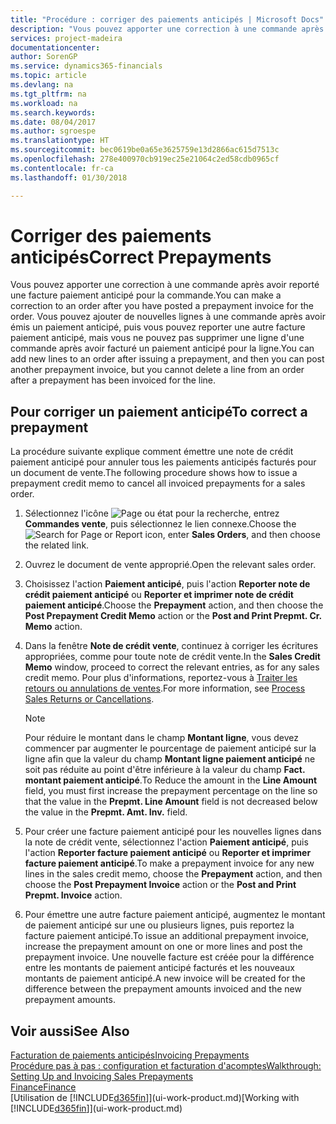 ```yaml
---
title: "Procédure : corriger des paiements anticipés | Microsoft Docs"
description: "Vous pouvez apporter une correction à une commande après avoir reporté une facture paiement anticipé pour la commande. Vous pouvez ajouter de nouvelles lignes à une commande après avoir émis un paiement anticipé, puis vous pouvez reporter une autre facture paiement anticipé, mais vous ne pouvez pas supprimer une ligne d'une commande après avoir facturé un paiement anticipé pour la ligne."
services: project-madeira
documentationcenter: 
author: SorenGP
ms.service: dynamics365-financials
ms.topic: article
ms.devlang: na
ms.tgt_pltfrm: na
ms.workload: na
ms.search.keywords: 
ms.date: 08/04/2017
ms.author: sgroespe
ms.translationtype: HT
ms.sourcegitcommit: bec0619be0a65e3625759e13d2866ac615d7513c
ms.openlocfilehash: 278e400970cb919ec25e21064c2ed58cdb0965cf
ms.contentlocale: fr-ca
ms.lasthandoff: 01/30/2018

---
```

# <a name="correct-prepayments"></a><span data-ttu-id="7256b-104">Corriger des paiements anticipés</span><span class="sxs-lookup"><span data-stu-id="7256b-104">Correct Prepayments</span></span>
<span data-ttu-id="7256b-105">Vous pouvez apporter une correction à une commande après avoir reporté une facture paiement anticipé pour la commande.</span><span class="sxs-lookup"><span data-stu-id="7256b-105">You can make a correction to an order after you have posted a prepayment invoice for the order.</span></span> <span data-ttu-id="7256b-106">Vous pouvez ajouter de nouvelles lignes à une commande après avoir émis un paiement anticipé, puis vous pouvez reporter une autre facture paiement anticipé, mais vous ne pouvez pas supprimer une ligne d'une commande après avoir facturé un paiement anticipé pour la ligne.</span><span class="sxs-lookup"><span data-stu-id="7256b-106">You can add new lines to an order after issuing a prepayment, and then you can post another prepayment invoice, but you cannot delete a line from an order after a prepayment has been invoiced for the line.</span></span>  

## <a name="to-correct-a-prepayment"></a><span data-ttu-id="7256b-107">Pour corriger un paiement anticipé</span><span class="sxs-lookup"><span data-stu-id="7256b-107">To correct a prepayment</span></span>
<span data-ttu-id="7256b-108">La procédure suivante explique comment émettre une note de crédit paiement anticipé pour annuler tous les paiements anticipés facturés pour un document de vente.</span><span class="sxs-lookup"><span data-stu-id="7256b-108">The following procedure shows how to issue a prepayment credit memo to cancel all invoiced prepayments for a sales order.</span></span>  
1. <span data-ttu-id="7256b-109">Sélectionnez l'icône ![Page ou état pour la recherche](media/ui-search/search_small.png "Page ou état pour la recherche"), entrez **Commandes vente**, puis sélectionnez le lien connexe.</span><span class="sxs-lookup"><span data-stu-id="7256b-109">Choose the ![Search for Page or Report](media/ui-search/search_small.png "Search for Page or Report icon") icon, enter **Sales Orders**, and then choose the related link.</span></span>  
2. <span data-ttu-id="7256b-110">Ouvrez le document de vente approprié.</span><span class="sxs-lookup"><span data-stu-id="7256b-110">Open the relevant sales order.</span></span>
3. <span data-ttu-id="7256b-111">Choisissez l'action **Paiement anticipé**, puis l'action **Reporter note de crédit paiement anticipé** ou **Reporter et imprimer note de crédit paiement anticipé**.</span><span class="sxs-lookup"><span data-stu-id="7256b-111">Choose the **Prepayment** action, and then choose the **Post Prepayment Credit Memo** action or the **Post and Print Prepmt. Cr. Memo** action.</span></span>  
4. <span data-ttu-id="7256b-112">Dans la fenêtre **Note de crédit vente**, continuez à corriger les écritures appropriées, comme pour toute note de crédit vente.</span><span class="sxs-lookup"><span data-stu-id="7256b-112">In the **Sales Credit Memo** window, proceed to correct the relevant entries, as for any sales credit memo.</span></span> <span data-ttu-id="7256b-113">Pour plus d'informations, reportez-vous à [Traiter les retours ou annulations de ventes](sales-how-process-sales-returns-cancellations.md).</span><span class="sxs-lookup"><span data-stu-id="7256b-113">For more information, see [Process Sales Returns or Cancellations](sales-how-process-sales-returns-cancellations.md).</span></span>     

    > [!NOTE]  
    > <span data-ttu-id="7256b-114">Pour réduire le montant dans le champ **Montant ligne**, vous devez commencer par augmenter le pourcentage de paiement anticipé sur la ligne afin que la valeur du champ **Montant ligne paiement anticipé** ne soit pas réduite au point d'être inférieure à la valeur du champ **Fact. montant paiement anticipé**.</span><span class="sxs-lookup"><span data-stu-id="7256b-114">To Reduce the amount in the **Line Amount** field, you must first increase the prepayment percentage on the line so that the value in the **Prepmt. Line Amount** field is not decreased below the value in the **Prepmt. Amt. Inv.** field.</span></span>

5. <span data-ttu-id="7256b-115">Pour créer une facture paiement anticipé pour les nouvelles lignes dans la note de crédit vente, sélectionnez l'action **Paiement anticipé**, puis l'action **Reporter facture paiement anticipé** ou **Reporter et imprimer facture paiement anticipé**.</span><span class="sxs-lookup"><span data-stu-id="7256b-115">To make a prepayment invoice for any new lines in the sales credit memo, choose the **Prepayment** action, and then choose the **Post Prepayment Invoice** action or the **Post and Print Prepmt. Invoice** action.</span></span>  
6. <span data-ttu-id="7256b-116">Pour émettre une autre facture paiement anticipé, augmentez le montant de paiement anticipé sur une ou plusieurs lignes, puis reportez la facture paiement anticipé.</span><span class="sxs-lookup"><span data-stu-id="7256b-116">To issue an additional prepayment invoice, increase the prepayment amount on one or more lines and post the prepayment invoice.</span></span> <span data-ttu-id="7256b-117">Une nouvelle facture est créée pour la différence entre les montants de paiement anticipé facturés et les nouveaux montants de paiement anticipé.</span><span class="sxs-lookup"><span data-stu-id="7256b-117">A new invoice will be created for the difference between the prepayment amounts invoiced and the new prepayment amounts.</span></span>  

## <a name="see-also"></a><span data-ttu-id="7256b-118">Voir aussi</span><span class="sxs-lookup"><span data-stu-id="7256b-118">See Also</span></span>  
[<span data-ttu-id="7256b-119">Facturation de paiements anticipés</span><span class="sxs-lookup"><span data-stu-id="7256b-119">Invoicing Prepayments</span></span>](finance-invoice-prepayments.md)  
[<span data-ttu-id="7256b-120">Procédure pas à pas : configuration et facturation d'acomptes</span><span class="sxs-lookup"><span data-stu-id="7256b-120">Walkthrough: Setting Up and Invoicing Sales Prepayments</span></span>](walkthrough-setting-up-and-invoicing-sales-prepayments.md)  
[<span data-ttu-id="7256b-121">Finance</span><span class="sxs-lookup"><span data-stu-id="7256b-121">Finance</span></span>](finance.md)  
<span data-ttu-id="7256b-122">[Utilisation de [!INCLUDE[d365fin](includes/d365fin_md.md)]](ui-work-product.md)</span><span class="sxs-lookup"><span data-stu-id="7256b-122">[Working with [!INCLUDE[d365fin](includes/d365fin_md.md)]](ui-work-product.md)</span></span>

